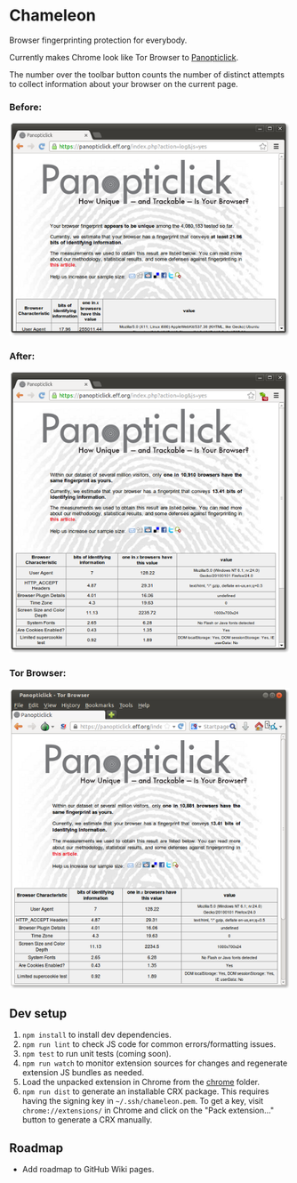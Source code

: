 # Chameleon

Browser fingerprinting protection for everybody.

Currently makes Chrome look like Tor Browser to [Panopticlick](https://panopticlick.eff.org/).

The number over the toolbar button counts the number of distinct attempts to collect information about your browser on the current page.


### Before:

!["before" screenshot](images/before.png)

### After:

!["after" screenshot](images/after.png)

### Tor Browser:

![Tor Browser screenshot](images/tor.png)


## Dev setup

1. `npm install` to install dev dependencies.
2. `npm run lint` to check JS code for common errors/formatting issues.
3. `npm test` to run unit tests (coming soon).
4. `npm run watch` to monitor extension sources for changes and regenerate extension JS bundles as needed.
5. Load the unpacked extension in Chrome from the [chrome](chrome/) folder.
6. `npm run dist` to generate an installable CRX package. This requires having the signing key in `~/.ssh/chameleon.pem`. To get a key, visit `chrome://extensions/` in Chrome and click on the "Pack extension..." button to generate a CRX manually.


## Roadmap

- Add roadmap to GitHub Wiki pages.

